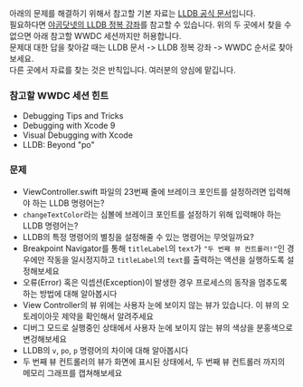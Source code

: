 아래의 문제를 해결하기 위해서 참고할 기본 자료는 [LLDB 공식 문서](https://lldb.llvm.org/)입니다.  
필요하다면 [야곰닷넷의 LLDB 정복 강좌](https://yagom.net/courses/start-lldb/)를 참고할 수 있습니다.
위의 두 곳에서 찾을 수 없으면 아래 참고할 WWDC 세션까지만 허용합니다.   
문제대 대한 답을 찾아갈 때는 LLDB 문서 -> LLDB 정복 강좌 -> WWDC 순서로 찾아보세요.    
다른 곳에서 자료를 찾는 것은 반칙입니다. 여러분의 양심에 맡깁니다.   

### 참고할 WWDC 세션 힌트

* Debugging Tips and Tricks
* Debugging with Xcode 9
* Visual Debugging with Xcode
* LLDB: Beyond "po"



### 문제

- ViewController.swift 파일의 23번째 줄에 브레이크 포인트를 설정하려면 입력해야 하는 LLDB 명령어는? 
- `changeTextColor`라는 심볼에 브레이크 포인트를 설정하기 위해 입력해야 하는 LLDB 명령어는? 
- LLDB의 특정 명령어의 별칭을 설정해줄 수 있는 명령어는 무엇일까요?
- Breakpoint Navigator를 통해 `titleLabel`의 `text`가 `"두 번째 뷰 컨트롤러!"`인 경우에만 작동을 일시정지하고 `titleLabel`의 `text`를 출력하는 액션을 실행하도록 설정해보세요
- 오류(Error) 혹은 익셉션(Exception)이 발생한 경우 프로세스의 동작을 멈추도록 하는 방법에 대해 알아봅시다
- View Controller의 뷰 위에는 사용자 눈에 보이지 않는 뷰가 있습니다. 이 뷰의 오토레이아웃 제약을 확인해서 알려주세요
- 디버그 모드로 실행중인 상태에서 사용자 눈에 보이지 않는 뷰의 색상을 분홍색으로 변겅해보세요
- LLDB의 `v`, `po`, `p` 명령어의 차이에 대해 알아봅시다
- 두 번째 뷰 컨트롤러의 뷰가 화면에 표시된 상태에서, 두 번째 뷰 컨트롤러 까지의 메모리 그래프를 캡쳐해보세요
